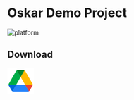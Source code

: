 # Oskar Demo Project
![platform](https://img.shields.io/badge/platform-android-success)

## Download
<a href="https://drive.google.com/drive/folders/17W1F56LICDsNuMakRcBl6qpRT2ngn3rp?usp=sharing" target="_blank"><img alt="Get it on Google Drive" height="60" align="center" src="/resources/ic_google_drive.svg"/></a>
